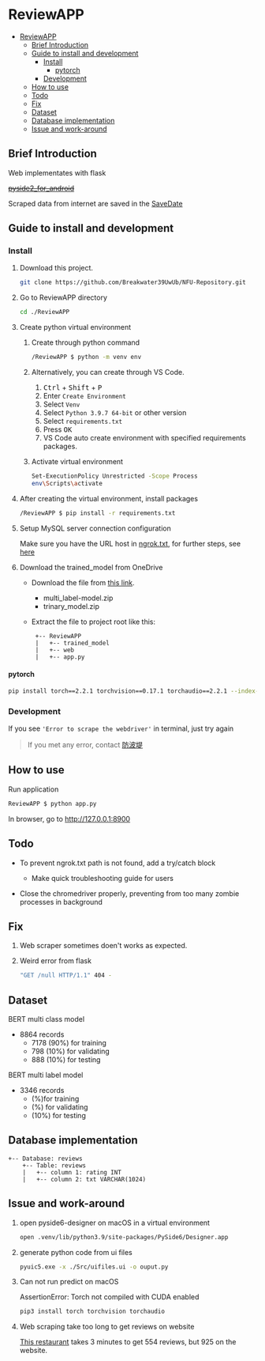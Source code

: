# ReviewAPP

- [ReviewAPP](#reviewapp)
  - [Brief Introduction](#brief-introduction)
  - [Guide to install and development](#guide-to-install-and-development)
    - [Install](#install)
      - [pytorch](#pytorch)
    - [Development](#development)
  - [How to use](#how-to-use)
  - [Todo](#todo)
  - [Fix](#fix)
  - [Dataset](#dataset)
  - [Database implementation](#database-implementation)
  - [Issue and work-around](#issue-and-work-around)

## Brief Introduction

Web implementates with flask

~~[pyside2_for_android][]~~

Scraped data from internet are saved in the [SaveDate](./SaveData/)

## Guide to install and development

### Install

1. Download this project.

    ```bash
    git clone https://github.com/Breakwater39UwUb/NFU-Repository.git
    ```

2. Go to ReviewAPP directory

    ```bash
    cd ./ReviewAPP
    ```

3. Create python virtual environment

    1. Create through python command

        ```bash
        /ReviewAPP $ python -m venv env
        ```

    2. Alternatively, you can create through VS Code.
       1. <kbd>Ctrl</kbd> + <kbd>Shift</kbd> + <kbd>P</kbd>
       2. Enter `Create Environment`
       3. Select `Venv`
       4. Select `Python 3.9.7 64-bit` or other version
       5. Select `requirements.txt`
       6. Press <kbd>OK</kbd>
       7. VS Code auto create environment with specified requirements packages.
    3. Activate virtual environment

       ```bash
       Set-ExecutionPolicy Unrestricted -Scope Process
       env\Scripts\activate
       ```

4. After creating the virtual environment, install packages

    ```bash
    /ReviewAPP $ pip install -r requirements.txt
    ```

5. Setup MySQL server connection configuration

    Make sure you have the URL host in [ngrok.txt](./ngrok.txt),
    for further steps, see [here][ref_sql]

6. Download the trained_model from OneDrive

   - Download the file from [this link][trained_model].
     - multi_label-model.zip
     - trinary_model.zip
   - Extract the file to project root like this:

       ```text
        +-- ReviewAPP
        |   +-- trained_model
        |   +-- web
        |   +-- app.py
       ```

#### pytorch

```bash
pip install torch==2.2.1 torchvision==0.17.1 torchaudio==2.2.1 --index-url https://download.pytorch.org/whl/cu118
```

### Development

If you see ```'Error to scrape the webdriver'``` in terminal, just try again

> If you met any error, contact [防波堤](mailto:41043152@gm.nfu.edu.tw)

## How to use

Run application

```bash
ReviewAPP $ python app.py
```

In browser, go to <http://127.0.0.1:8900>

## Todo

- To prevent ngrok.txt path is not found, add a try/catch block
  - Make quick troubleshooting guide for users

- Close the chromedriver properly, preventing from too many zombie processes in background

## Fix

1. Web scraper sometimes doen't works as expected.
2. Weird error from flask

    ```bash
    "GET /null HTTP/1.1" 404 -
    ```

## Dataset

BERT multi class model

- 8864 records
  - 7178 (90%) for training
  - 798 (10%) for validating
  - 888 (10%) for testing

BERT multi label model

- 3346 records
  - (%)for training
  - (%) for validating
  - (10%) for testing

## Database implementation

```text
+-- Database: reviews
    +-- Table: reviews
    |   +-- column 1: rating INT
    |   +-- column 2: txt VARCHAR(1024)
```

## Issue and work-around

1. open pyside6-designer on macOS in a virtual environment

    ```bash
    open .venv/lib/python3.9/site-packages/PySide6/Designer.app 
    ```

2. generate python code from ui files

    ```bash
    pyuic5.exe -x ./Src/uifiles.ui -o ouput.py
    ```

3. Can not run predict on macOS

    AssertionError: Torch not compiled with CUDA enabled

    ```bash
    pip3 install torch torchvision torchaudio
    ```

4. Web scraping take too long to get reviews on website

    [This restaurant][restaurant_url1] takes 3 minutes to get 554 reviews, but 925 on the website.

[pyside2_for_android]: https://stackoverflow.com/questions/70907303/pyside2-for-android-development "Android Development"
[trained_model]: https://nfuedu-my.sharepoint.com/personal/41043152_nfu_edu_tw/_layouts/15/onedrive.aspx?id=%2Fpersonal%2F41043152%5Fnfu%5Fedu%5Ftw%2FDocuments%2FSchool%5Fproject%5F113 "Model link"
[restaurant_url1]: https://www.google.com/maps/place/%E7%95%B0%E4%BA%BA%E9%A4%A8+%E6%9D%B1%E8%8B%B1%E5%BA%97/@24.14262,120.7056438,20z/data=!4m6!3m5!1s0x34693dc4fc54b2bd:0xb150f911a4f6a718!8m2!3d24.14262!4d120.7062393!16s%2Fg%2F11j5npjg01?entry=ttu "Link for web scraping"
[ref_sql]: ./guide%20to%20test%20CloudSQL.md#set_ngrok_host "Reference on other Markdown"

